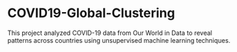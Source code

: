 # COVID19-Global-Clustering
This project analyzed COVID-19 data from Our World in Data to reveal patterns across countries using unsupervised machine learning techniques. 

